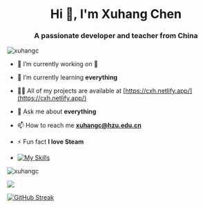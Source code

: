 <h1 align="center">Hi 👋, I'm Xuhang Chen</h1>
<h3 align="center">A passionate developer and teacher from China</h3>

<p align="left"> <img src="https://komarev.com/ghpvc/?username=xuhangc" alt="xuhangc" /> </p>

- 🔭 I’m currently working on 📸
  
- 🌱 I’m currently learning **everything**

- 👨‍💻 All of my projects are available at [https://cxh.netlify.app/](https://cxh.netlify.app/)

- 💬 Ask me about **everything**

- 📫 How to reach me **xuhangc@hzu.edu.cn**

- ⚡ Fun fact **I love Steam**

- [![My Skills](https://skillicons.dev/icons?i=py,pytorch,tensorflow,opencv,git,github,c,cpp,linux,ubuntu,notion,powershell,latex,arduino,linkedin,anaconda,bash,flask,django,go,html,idea,java,js,md,matlab,mongodb,mysql,netlify,nodejs,npm,pycharm,raspberrypi,sublime,sklearn,vscode,windows,vim)](https://skillicons.dev)


<p><img align="center" src="https://github-readme-stats.vercel.app/api?username=xuhangc&show_icons=true" alt="xuhangc" /></p>
<img  align="center"  src="https://github-readme-stats.anuraghazra1.vercel.app/api/top-langs/?username=xuhangc&theme=dark&hide_border=false&no-bg=true&no-frame=true&langs_count=10"/>
<p><a href="https://git.io/streak-stats"><img src="https://github-readme-streak-stats.herokuapp.com?user=xuhangc&theme=neon-dark" alt="GitHub Streak" /></a></p>
